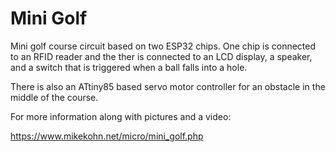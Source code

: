 Mini Golf
=========

Mini golf course circuit based on two ESP32 chips. One chip is connected
to an RFID reader and the ther is connected to an LCD display, a speaker,
and a switch that is triggered when a ball falls into a hole.

There is also an ATtiny85 based servo motor controller for an obstacle
in the middle of the course.

For more information along with pictures and a video:

https://www.mikekohn.net/micro/mini_golf.php

